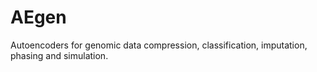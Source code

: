 # AEgen
Autoencoders for genomic data compression, classification, imputation, phasing and simulation.
